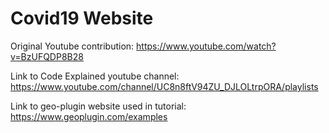 # Covid19 Website
Original Youtube contribution:
https://www.youtube.com/watch?v=BzUFQDP8B28

Link to Code Explained youtube channel:
https://www.youtube.com/channel/UC8n8ftV94ZU_DJLOLtrpORA/playlists

Link to geo-plugin website used in tutorial:
https://www.geoplugin.com/examples
